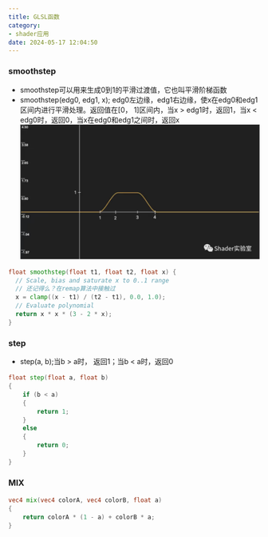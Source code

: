 ```yaml
---
title: GLSL函数
category:
- shader应用
date: 2024-05-17 12:04:50
---
```


### smoothstep
- smoothstep可以用来生成0到1的平滑过渡值，它也叫平滑阶梯函数
- smoothstep(edg0, edg1, x); edg0左边缘，edg1右边缘，使x在edg0和edg1区间内进行平滑处理。返回值在[0， 1]区间内，当x > edg1时，返回1，当x < edg0时，返回0，当x在edg0和edg1之间时，返回x
![alt text](res/image-5.png)

```glsl
float smoothstep(float t1, float t2, float x) {
  // Scale, bias and saturate x to 0..1 range
  // 还记得么？在remap算法中接触过
  x = clamp((x - t1) / (t2 - t1), 0.0, 1.0); 
  // Evaluate polynomial
  return x * x * (3 - 2 * x);
}
```

### step
- step(a, b);当b > a时， 返回1；当b < a时，返回0
```glsl
float step(float a, float b)
{
    if (b < a)
    {
        return 1;
    }
    else
    {
        return 0;
    }
}
```

### MIX
```glsl
vec4 mix(vec4 colorA, vec4 colorB, float a)
{
    return colorA * (1 - a) + colorB * a;
}
```